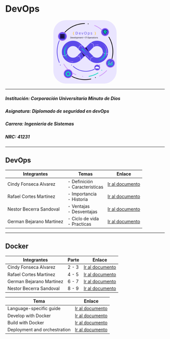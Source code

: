
# DevOps

<p align="center"> 
    <img 
        src="./assets/svg/ImageHeader.svg" 
        alt="DevOps_img" 
        width="200" 
        height="200"
        style="border-radius: 40px"
    >
</p>

- - - 

##### *Institución*: Corporación Universitaria Minuto de Dios
##### *Asignatura*: Diplomado de seguridad en devOps
##### *Carrera*: Ingenieria de Sistemas
##### *NRC*: 41231

- - -


## DevOps

|           Integrantes         |               Temas               |                            Enlace                          |
| ----------------------------- | --------------------------------- | ---------------------------------------------------------- |
| Cindy Fonseca Alvarez         | - Definición<br>- Caracteristicas | [Ir al documento](https://github.com/CindyFonck/Devops_23/blob/main/CindyFonseca/cindy.md) |
| Rafael Cortes Martinez        | - Importancia<br>- Historia       | [Ir al documento](https://github.com/CindyFonck/Devops_23/blob/main/RafaelCortes/Rafael.md) |
| Nestor Becerra Sandoval       | - Ventajas<br>- Desventajas       | [Ir al documento](https://github.com/CindyFonck/Devops_23/blob/main/NestorBecerra/Nestor.md) |
| German Bejarano Martinez      | - Ciclo de vida<br>- Practicas    | [Ir al documento](https://github.com/CindyFonck/Devops_23/blob/main/GermanBejarano/GermanBejarano.md) |

- - -
## Docker


|           Integrantes         |               Parte               |                            Enlace                          |
| ----------------------------- | --------------------------------- | ---------------------------------------------------------- |
| Cindy Fonseca Alvarez         | 2 - 3 | [Ir al documento](https://github.com/CindyFonck/Devops_23/blob/main/CindyFonseca/cindy.md) |
| Rafael Cortes Martinez        | 4 - 5 | [Ir al documento](https://github.com/CindyFonck/Devops_23/blob/main/RafaelCortes/Docker4-5.md) |
| German Bejarano Martinez      | 6 - 7 | [Ir al documento](https://github.com/CindyFonck/Devops_23/blob/main/GermanBejarano/Docker.md) |
| Nestor Becerra Sandoval       | 8 - 9 | [Ir al documento](https://github.com/CindyFonck/Devops_23/blob/main/NestorBecerra/docker.md) |


|           Tema                |                             Enlace                         |
| ----------------------------- | ---------------------------------------------------------- |
| Language-specific guide       | [Ir al documento](https://github.com/CindyFonck/Devops_23/blob/main/GermanBejarano/Docker_Language.md) |
| Develop with Docker           | [Ir al documento](https://github.com/CindyFonck/Devops_23/blob/main/RafaelCortes/Construirdocker.md) |
| Build with Docker             | [Ir al documento](https://github.com/CindyFonck/Devops_23/blob/main/RafaelCortes/Construirdocker.md) |
| Deployment and orchestration  | [Ir al documento](https://github.com/CindyFonck/Devops_23/blob/main/NestorBecerra/docker.md) |
